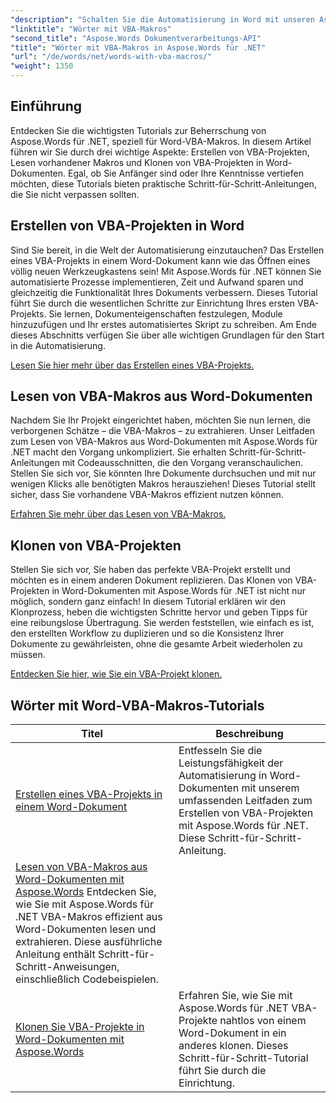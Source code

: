 ```yaml
---
"description": "Schalten Sie die Automatisierung in Word mit unseren Aspose.Words für .NET-Tutorials frei. Erstellen, lesen und klonen Sie effizient VBA-Makros in Word-Dokumenten."
"linktitle": "Wörter mit VBA-Makros"
"second_title": "Aspose.Words Dokumentverarbeitungs-API"
"title": "Wörter mit VBA-Makros in Aspose.Words für .NET"
"url": "/de/words/net/words-with-vba-macros/"
"weight": 1350
---
```


## Einführung

Entdecken Sie die wichtigsten Tutorials zur Beherrschung von Aspose.Words für .NET, speziell für Word-VBA-Makros. In diesem Artikel führen wir Sie durch drei wichtige Aspekte: Erstellen von VBA-Projekten, Lesen vorhandener Makros und Klonen von VBA-Projekten in Word-Dokumenten. Egal, ob Sie Anfänger sind oder Ihre Kenntnisse vertiefen möchten, diese Tutorials bieten praktische Schritt-für-Schritt-Anleitungen, die Sie nicht verpassen sollten. 

## Erstellen von VBA-Projekten in Word

Sind Sie bereit, in die Welt der Automatisierung einzutauchen? Das Erstellen eines VBA-Projekts in einem Word-Dokument kann wie das Öffnen eines völlig neuen Werkzeugkastens sein! Mit Aspose.Words für .NET können Sie automatisierte Prozesse implementieren, Zeit und Aufwand sparen und gleichzeitig die Funktionalität Ihres Dokuments verbessern. Dieses Tutorial führt Sie durch die wesentlichen Schritte zur Einrichtung Ihres ersten VBA-Projekts. Sie lernen, Dokumenteigenschaften festzulegen, Module hinzuzufügen und Ihr erstes automatisiertes Skript zu schreiben. Am Ende dieses Abschnitts verfügen Sie über alle wichtigen Grundlagen für den Start in die Automatisierung. 

[Lesen Sie hier mehr über das Erstellen eines VBA-Projekts.](./creating-vba-project/)

## Lesen von VBA-Makros aus Word-Dokumenten

Nachdem Sie Ihr Projekt eingerichtet haben, möchten Sie nun lernen, die verborgenen Schätze – die VBA-Makros – zu extrahieren. Unser Leitfaden zum Lesen von VBA-Makros aus Word-Dokumenten mit Aspose.Words für .NET macht den Vorgang unkompliziert. Sie erhalten Schritt-für-Schritt-Anleitungen mit Codeausschnitten, die den Vorgang veranschaulichen. Stellen Sie sich vor, Sie könnten Ihre Dokumente durchsuchen und mit nur wenigen Klicks alle benötigten Makros herausziehen! Dieses Tutorial stellt sicher, dass Sie vorhandene VBA-Makros effizient nutzen können. 

[Erfahren Sie mehr über das Lesen von VBA-Makros.](./reading-vba-macros-word-document/)

## Klonen von VBA-Projekten

Stellen Sie sich vor, Sie haben das perfekte VBA-Projekt erstellt und möchten es in einem anderen Dokument replizieren. Das Klonen von VBA-Projekten in Word-Dokumenten mit Aspose.Words für .NET ist nicht nur möglich, sondern ganz einfach! In diesem Tutorial erklären wir den Klonprozess, heben die wichtigsten Schritte hervor und geben Tipps für eine reibungslose Übertragung. Sie werden feststellen, wie einfach es ist, den erstellten Workflow zu duplizieren und so die Konsistenz Ihrer Dokumente zu gewährleisten, ohne die gesamte Arbeit wiederholen zu müssen. 

[Entdecken Sie hier, wie Sie ein VBA-Projekt klonen.](./clone-vba-project-word-document/)

 ## Wörter mit Word-VBA-Makros-Tutorials
| Titel | Beschreibung |
| --- | --- |
| [Erstellen eines VBA-Projekts in einem Word-Dokument](./creating-vba-project/) | Entfesseln Sie die Leistungsfähigkeit der Automatisierung in Word-Dokumenten mit unserem umfassenden Leitfaden zum Erstellen von VBA-Projekten mit Aspose.Words für .NET. Diese Schritt-für-Schritt-Anleitung. |
| [Lesen von VBA-Makros aus Word-Dokumenten mit Aspose.Words](./reading-vba-macros-word-document/) Entdecken Sie, wie Sie mit Aspose.Words für .NET VBA-Makros effizient aus Word-Dokumenten lesen und extrahieren. Diese ausführliche Anleitung enthält Schritt-für-Schritt-Anweisungen, einschließlich Codebeispielen. |
| [Klonen Sie VBA-Projekte in Word-Dokumenten mit Aspose.Words](./clone-vba-project-word-document/) | Erfahren Sie, wie Sie mit Aspose.Words für .NET VBA-Projekte nahtlos von einem Word-Dokument in ein anderes klonen. Dieses Schritt-für-Schritt-Tutorial führt Sie durch die Einrichtung. |